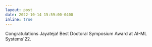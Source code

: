 ```yaml
---
layout: post
date: 2022-10-14 15:59:00-0400
inline: true
---
```


Congratulations Jayateja! Best Doctoral Symposium Award at AI-ML Systems'22. 
